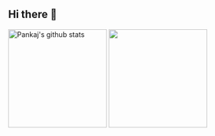 ## Hi there 👋

<!--
**pankajjs/pankajjs** is a ✨ _special_ ✨ repository because its `README.md` (this file) appears on your GitHub profile.

Here are some ideas to get you started:

- 🔭 I’m currently working on ...
- 🌱 I’m currently learning ...
- 👯 I’m looking to collaborate on ...
- 🤔 I’m looking for help with ...
- 💬 Ask me about ...
- 📫 How to reach me: ...
- 😄 Pronouns: ...
- ⚡ Fun fact: ...
-->
<img align="center" height="200" src="https://github-readme-stats.vercel.app/api?username=pankajjs&show_icons=true&include_all_commits=true&theme=buefy&hide_border=true" alt="Pankaj's github stats" />
<img align="center" height="200" src="https://github-readme-stats.vercel.app/api/top-langs/?username=pankajjs&layout=compact&theme=buefy&hide_border=true" />

